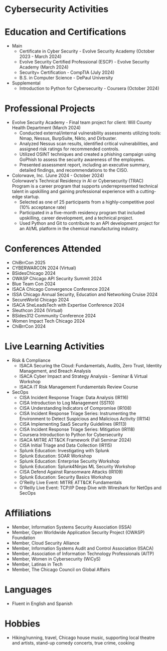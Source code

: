 # Cybersecurity Activities
# Education and Certifications
* Main
  - Certificate in Cyber Security - Evolve Security Academy (October 2023 - March 2024)
  - Evolve Security Certified Professional (ESCP) - Evolve Security Academy (March 2024)
  - Security+ Certification - CompTIA (July 2024)
  - B.S. in Computer Science - DePaul University
* Supplemental
  - Introduction to Python for Cybersecurity - Coursera (October 2024) 
# Professional Projects
* Evolve Security Academy - Final team project for client: Will County Health Department (March 2024)
  - Conducted external/internal vulnerability assessments utilizing tools: Nmap, Nessus, BurpSuite, Nikto, and Dirbuster.
  - Analyzed Nessus scan results, identified critical vulnerabilities, and assigned risk ratings for recommended controls.
  - Utilized OSINT techniques and created a phishing campaign using GoPhish to assess the security awareness of the employees.
  - Presented assessment report, including an executive summary, detailed findings, and recommendations to the CISO.
* Colorwave, Inc. (June 2024 - October 2024)
  <br />Colorwave's Technical Residency in AI or Cybersecurity (TRAC) Program is a career program that supports underrepresented technical talent in upskilling and gaining professional experience with a cutting-edge startup.
  - Selected as one of 25 participants from a highly-competitive pool (10% acceptance rate)
  - Participated in a five-month residency program that included upskilling, career development, and a technical project.
  - Used Python and Git to contribute to an API development project for an AI/ML platform in the chemical manufacturing industry. 
# Conferences Attended
- ChiBrrCon 2025
- CYBERWARCON 2024 (Virtual)
- BSidesChicago 2024
- OWASP Chicago API Security Summit 2024
- Blue Team Con 2024
- ISACA Chicago Convergence Conference 2024
- ISSA Chicago Annual Security, Education and Networking Cruise 2024
- SecureWorld Chicago 2024
- ISACA SheLeadsTech with Expertise Conference 2024
- Sleuthcon 2024 (Virtual)
- BSides312 Community Conference 2024
- Women Impact Tech Chicago 2024
- ChiBrrCon 2024
# Live Learning Activities
* Risk & Compliance
  - ISACA Securing the Cloud: Fundamentals, Audits, Zero Trust, Identity Management, and Breach Analysis
  - ISACA Cyber Impact and Strategy Analysis - Seminar & Virtual Workshop
  - ISACA IT Risk Management Fundamentals Review Course
* SecOps
  - CISA Incident Response Triage: Data Analysis (IR116)
  - CISA Introduction to Log Management (SS110)
  - CISA Understanding Indicators of Compromise (IR108)
  - CISA Incident Response Triage Series: Instrumenting the Environment to Detect Suspicious and Malicious Activity (IR114) 
  - CISA Implementing SaaS Security Guidelines (IR113)
  - CISA Incident Response Triage Series: Mitigation (IR118)
  - Coursera Introduction to Python for Cybersecurity
  - ISACA MITRE ATT&CK Framework (Fall Seminar 2024)
  - CISA Initial Triage and Data Collection (IR115)
  - Splunk Education: Investigating with Splunk
  - Splunk Education: SOAR Workshop
  - Splunk Education: Enterprise Security Workshop
  - Splunk Education: Splunk4Ninjas ML Security Workshop
  - CISA Defend Against Ransomware Attacks (IR109)
  - Splunk Education: Security Basics Workshop
  - O'Reilly Live Event: MITRE ATT&CK Fundamentals
  - O'Reilly Live Event: TCP/IP Deep Dive with Wireshark for NetOps and SecOps
# Affiliations
- Member, Information Systems Security Association (ISSA)
- Member, Open Worldwide Application Security Project (OWASP) Foundation
- Member, Cloud Security Alliance
- Member, Information Systems Audit and Control Association (ISACA)
- Member, Association of Information Technology Professionals (AITP)
- Member, Women in Cybersecurity (WiCyS)
- Member, Latinas in Tech
- Member, The Chicago Council on Global Affairs
# Languages
- Fluent in English and Spanish
# Hobbies
- Hiking/running, travel, Chicago house music, supporting local theatre and artists, stand-up comedy concerts, true crime, cooking
